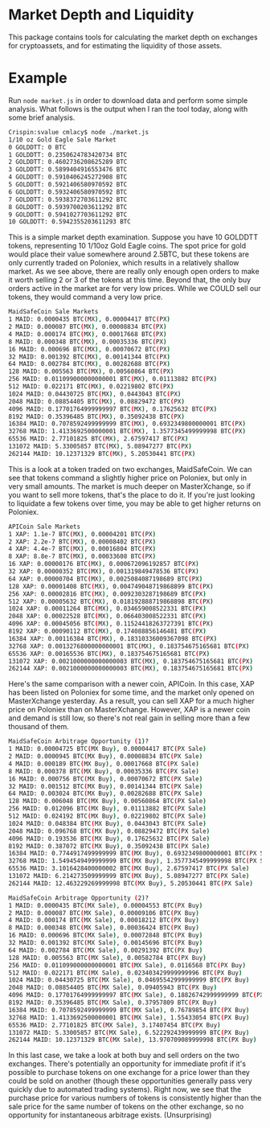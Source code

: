 Market Depth and Liquidity
==============

This package contains tools for calculating the market depth on exchanges for cryptoassets, and for estimating the liquidity of those assets.

Example
==============

Run ```node market.js``` in order to download data and perform some simple analysis.  What follows is the output when I ran the tool today, along with some brief analysis.

```bash
Crispin:svalue cmlacy$ node ./market.js 
1/10 oz Gold Eagle Sale Market
0 GOLDDTT: 0 BTC
1 GOLDDTT: 0.2350624783420734 BTC
2 GOLDDTT: 0.4602736208625289 BTC
3 GOLDDTT: 0.5899404916553476 BTC
4 GOLDDTT: 0.5910406245272908 BTC
5 GOLDDTT: 0.5921406580970592 BTC
6 GOLDDTT: 0.5932406580970592 BTC
7 GOLDDTT: 0.5938372703611292 BTC
8 GOLDDTT: 0.5939700203611292 BTC
9 GOLDDTT: 0.5941027703611292 BTC
10 GOLDDTT: 0.5942355203611293 BTC
```
This is a simple market depth examination.  Suppose you have 10 GOLDDTT tokens, representing 10 1/10oz Gold Eagle coins.  The spot price for gold would place their value somewhere around 2.5BTC, but these tokens are only currently traded on Poloniex, which results in a relatively shallow market.  As we see above, there are really only enough open orders to make it worth selling 2 or 3 of the tokens at this time.  Beyond that, the only buy orders active in the market are for very low prices.  While we COULD sell our tokens, they would command a very low price.
```bash
MaidSafeCoin Sale Markets
1 MAID: 0.0000435 BTC(MX), 0.00004417 BTC(PX)
2 MAID: 0.000087 BTC(MX), 0.00008834 BTC(PX)
4 MAID: 0.000174 BTC(MX), 0.00017668 BTC(PX)
8 MAID: 0.000348 BTC(MX), 0.00035336 BTC(PX)
16 MAID: 0.000696 BTC(MX), 0.00070672 BTC(PX)
32 MAID: 0.001392 BTC(MX), 0.00141344 BTC(PX)
64 MAID: 0.002784 BTC(MX), 0.00282688 BTC(PX)
128 MAID: 0.005563 BTC(MX), 0.00560864 BTC(PX)
256 MAID: 0.011099000000000001 BTC(MX), 0.01113882 BTC(PX)
512 MAID: 0.022171 BTC(MX), 0.02219802 BTC(PX)
1024 MAID: 0.04430725 BTC(MX), 0.0443043 BTC(PX)
2048 MAID: 0.08854405 BTC(MX), 0.08829472 BTC(PX)
4096 MAID: 0.17701764999999997 BTC(MX), 0.17625632 BTC(PX)
8192 MAID: 0.35396485 BTC(MX), 0.35092438 BTC(PX)
16384 MAID: 0.7078592499999999 BTC(MX), 0.6932349800000001 BTC(PX)
32768 MAID: 1.4133692500000001 BTC(MX), 1.3577345499999998 BTC(PX)
65536 MAID: 2.77101825 BTC(MX), 2.67597417 BTC(PX)
131072 MAID: 5.33005857 BTC(MX), 5.08947277 BTC(PX)
262144 MAID: 10.12371329 BTC(MX), 5.20530441 BTC(PX)
```
This is a look at a token traded on two exchanges, MaidSafeCoin.  We can see that tokens command a slightly higher price on Poloniex, but only in very small amounts.  The market is much deeper on MasterXchange, so if you want to sell more tokens, that's the place to do it.  If you're just looking to liquidate a few tokens over time, you may be able to get higher returns on Poloniex.
```bash
APICoin Sale Markets
1 XAP: 1.1e-7 BTC(MX), 0.00004201 BTC(PX)
2 XAP: 2.2e-7 BTC(MX), 0.00008402 BTC(PX)
4 XAP: 4.4e-7 BTC(MX), 0.00016804 BTC(PX)
8 XAP: 8.8e-7 BTC(MX), 0.00033608 BTC(PX)
16 XAP: 0.00000176 BTC(MX), 0.000672096192857 BTC(PX)
32 XAP: 0.00000352 BTC(MX), 0.001319849478536 BTC(PX)
64 XAP: 0.00000704 BTC(MX), 0.0025084087198689 BTC(PX)
128 XAP: 0.00001408 BTC(MX), 0.004749048719868899 BTC(PX)
256 XAP: 0.00002816 BTC(MX), 0.0092303287198689 BTC(PX)
512 XAP: 0.00005632 BTC(MX), 0.018192888719868898 BTC(PX)
1024 XAP: 0.00011264 BTC(MX), 0.034659008522331 BTC(PX)
2048 XAP: 0.00022528 BTC(MX), 0.066403008522331 BTC(PX)
4096 XAP: 0.00045056 BTC(MX), 0.11524418263727391 BTC(PX)
8192 XAP: 0.00090112 BTC(MX), 0.174088856146481 BTC(PX)
16384 XAP: 0.00116384 BTC(MX), 0.18310336009367098 BTC(PX)
32768 XAP: 0.0013276800000000001 BTC(MX), 0.183754675165681 BTC(PX)
65536 XAP: 0.00165536 BTC(MX), 0.183754675165681 BTC(PX)
131072 XAP: 0.0021000000000000003 BTC(MX), 0.183754675165681 BTC(PX)
262144 XAP: 0.0021000000000000003 BTC(MX), 0.183754675165681 BTC(PX)
```
Here's the same comparison with a newer coin, APICoin.  In this case, XAP has been listed on Poloniex for some time, and the market only opened on MasterXchange yesterday.  As a result, you can sell XAP for a much higher price on Poloniex than on MasterXchange.  However, XAP is a newer coin and demand is still low, so there's not real gain in selling more than a few thousand of them.
```bash
MaidSafeCoin Arbitrage Opportunity (1)?
1 MAID: 0.00004725 BTC(MX Buy), 0.00004417 BTC(PX Sale)
2 MAID: 0.0000945 BTC(MX Buy), 0.00008834 BTC(PX Sale)
4 MAID: 0.000189 BTC(MX Buy), 0.00017668 BTC(PX Sale)
8 MAID: 0.000378 BTC(MX Buy), 0.00035336 BTC(PX Sale)
16 MAID: 0.000756 BTC(MX Buy), 0.00070672 BTC(PX Sale)
32 MAID: 0.001512 BTC(MX Buy), 0.00141344 BTC(PX Sale)
64 MAID: 0.003024 BTC(MX Buy), 0.00282688 BTC(PX Sale)
128 MAID: 0.006048 BTC(MX Buy), 0.00560864 BTC(PX Sale)
256 MAID: 0.012096 BTC(MX Buy), 0.01113882 BTC(PX Sale)
512 MAID: 0.024192 BTC(MX Buy), 0.02219802 BTC(PX Sale)
1024 MAID: 0.048384 BTC(MX Buy), 0.0443043 BTC(PX Sale)
2048 MAID: 0.096768 BTC(MX Buy), 0.08829472 BTC(PX Sale)
4096 MAID: 0.193536 BTC(MX Buy), 0.17625632 BTC(PX Sale)
8192 MAID: 0.387072 BTC(MX Buy), 0.35092438 BTC(PX Sale)
16384 MAID: 0.7744917499999999 BTC(MX Buy), 0.6932349800000001 BTC(PX Sale)
32768 MAID: 1.5494549499999999 BTC(MX Buy), 1.3577345499999998 BTC(PX Sale)
65536 MAID: 3.1016428400000002 BTC(MX Buy), 2.67597417 BTC(PX Sale)
131072 MAID: 6.214273509999999 BTC(MX Buy), 5.08947277 BTC(PX Sale)
262144 MAID: 12.463229269999998 BTC(MX Buy), 5.20530441 BTC(PX Sale)

MaidSafeCoin Arbitrage Opportunity (2)?
1 MAID: 0.0000435 BTC(MX Sale), 0.00004553 BTC(PX Buy)
2 MAID: 0.000087 BTC(MX Sale), 0.00009106 BTC(PX Buy)
4 MAID: 0.000174 BTC(MX Sale), 0.00018212 BTC(PX Buy)
8 MAID: 0.000348 BTC(MX Sale), 0.00036424 BTC(PX Buy)
16 MAID: 0.000696 BTC(MX Sale), 0.00072848 BTC(PX Buy)
32 MAID: 0.001392 BTC(MX Sale), 0.00145696 BTC(PX Buy)
64 MAID: 0.002784 BTC(MX Sale), 0.00291392 BTC(PX Buy)
128 MAID: 0.005563 BTC(MX Sale), 0.00582784 BTC(PX Buy)
256 MAID: 0.011099000000000001 BTC(MX Sale), 0.0116568 BTC(PX Buy)
512 MAID: 0.022171 BTC(MX Sale), 0.023403429999999996 BTC(PX Buy)
1024 MAID: 0.04430725 BTC(MX Sale), 0.04695542999999999 BTC(PX Buy)
2048 MAID: 0.08854405 BTC(MX Sale), 0.09405943 BTC(PX Buy)
4096 MAID: 0.17701764999999997 BTC(MX Sale), 0.18826742999999999 BTC(PX Buy)
8192 MAID: 0.35396485 BTC(MX Sale), 0.37957809 BTC(PX Buy)
16384 MAID: 0.7078592499999999 BTC(MX Sale), 0.76789854 BTC(PX Buy)
32768 MAID: 1.4133692500000001 BTC(MX Sale), 1.55433054 BTC(PX Buy)
65536 MAID: 2.77101825 BTC(MX Sale), 3.17407454 BTC(PX Buy)
131072 MAID: 5.33005857 BTC(MX Sale), 6.522292439999999 BTC(PX Buy)
262144 MAID: 10.12371329 BTC(MX Sale), 13.970709089999998 BTC(PX Buy)
```
In this last case, we take a look at both buy and sell orders on the two exchanges.  There's potentially an opportunity for immediate profit if it's possible to purchase tokens on one exchange for a price lower than they could be sold on another (though these opportunities generally pass very quickly due to automated trading systems).  Right now, we see that the purchase price for various numbers of tokens is consistently higher than the sale price for the same number of tokens on the other exchange, so no opportunity for instantaneous arbitrage exists. (Unsurprising)
